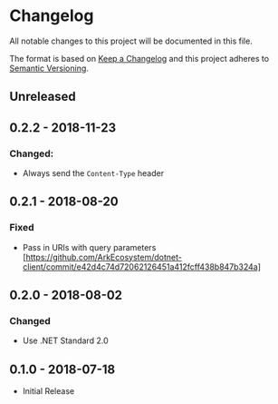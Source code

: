# Changelog

All notable changes to this project will be documented in this file.

The format is based on [Keep a Changelog](http://keepachangelog.com/en/1.0.0/)
and this project adheres to [Semantic Versioning](http://semver.org/spec/v2.0.0.html).

## Unreleased

## 0.2.2 - 2018-11-23

### Changed:
- Always send the `Content-Type` header

## 0.2.1 - 2018-08-20

### Fixed
- Pass in URIs with query parameters [https://github.com/ArkEcosystem/dotnet-client/commit/e42d4c74d72062126451a412fcff438b847b324a]

## 0.2.0 - 2018-08-02

### Changed
- Use .NET Standard 2.0

## 0.1.0 - 2018-07-18
- Initial Release
